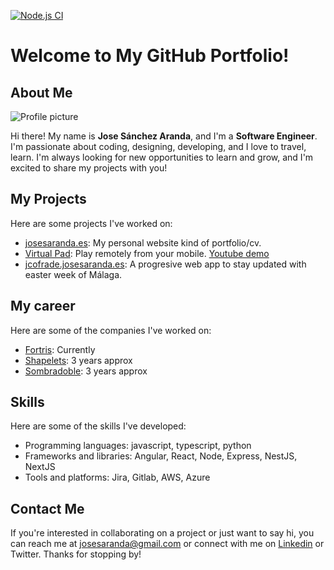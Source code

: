 [![Node.js CI](https://github.com/josesaranda/josesaranda/actions/workflows/main.yml/badge.svg)](https://github.com/josesaranda/josesaranda/actions/workflows/main.yml)

# Welcome to My GitHub Portfolio!

## About Me

![Profile picture](https://josesaranda.es/images/profile.jpeg)

Hi there! My name is **Jose Sánchez Aranda**, and I'm a **Software Engineer**. I'm passionate about coding, designing, developing, and I love to travel, learn. I'm always looking for new opportunities to learn and grow, and I'm excited to share my projects with you!

## My Projects

Here are some projects I've worked on:

- [josesaranda.es](https://josesaranda.es): My personal website kind of portfolio/cv.
- [Virtual Pad](https://github.com/josesaranda/virtual-pad): Play remotely from your mobile. [Youtube demo](https://www.youtube.com/watch?v=xePYvEX66po)
- [jcofrade.josesaranda.es](https://jcofrade.josesaranda.es): A progresive web app to stay updated with easter week of Málaga.

## My career

Here are some of the companies I've worked on:

- [Fortris](https://fortris.com): Currently
- [Shapelets](https://shapelets.io): 3 years approx
- [Sombradoble](https://sombradoble.es): 3 years approx

## Skills

Here are some of the skills I've developed:

- Programming languages: javascript, typescript, python
- Frameworks and libraries: Angular, React, Node, Express, NestJS, NextJS
- Tools and platforms: Jira, Gitlab, AWS, Azure

## Contact Me

If you're interested in collaborating on a project or just want to say hi, you can reach me at josesaranda@gmail.com or connect with me on [Linkedin](https://www.linkedin.com/in/josesaranda/) or Twitter. Thanks for stopping by!
